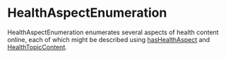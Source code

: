 # HealthAspectEnumeration

HealthAspectEnumeration enumerates several aspects of health content online, each of which might be described using <a class="localLink" href="http://schema.org/hasHealthAspect">hasHealthAspect</a> and <a class="localLink" href="http://schema.org/HealthTopicContent">HealthTopicContent</a>.
